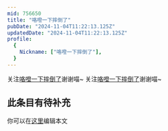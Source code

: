 ```yaml
---
mid: 756650
title: "咯噔一下摔倒了"
pubDate: "2024-11-04T11:22:13.125Z"
updatedDate: "2024-11-04T11:22:13.125Z"
profile:
  {
    Nickname: ["咯噔一下摔倒了"],
  }
---
```


关注[咯噔一下摔倒了](https://space.bilibili.com/756650)谢谢喵~ 关注[咯噔一下摔倒了](https://space.bilibili.com/756650)谢谢喵~

## 此条目有待补充
你可以在[这里](https://github.com/Yuhanawa/VTuber.ICU/edit/master/src/content/v/咯噔一下摔倒了/index.md)编辑本文
